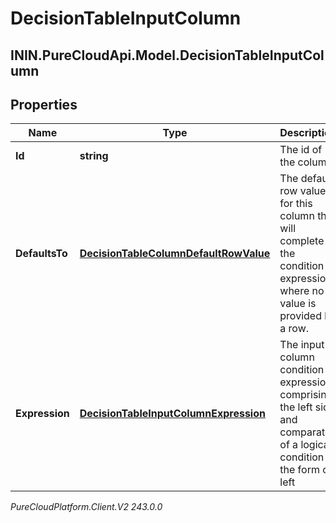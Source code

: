 # DecisionTableInputColumn

## ININ.PureCloudApi.Model.DecisionTableInputColumn

## Properties

|Name | Type | Description | Notes|
|------------ | ------------- | ------------- | -------------|
| **Id** | **string** | The id of the column. | [optional] |
| **DefaultsTo** | [**DecisionTableColumnDefaultRowValue**](DecisionTableColumnDefaultRowValue) | The default row value for this column that will complete the condition expression where no value is provided by a row. | [optional] |
| **Expression** | [**DecisionTableInputColumnExpression**](DecisionTableInputColumnExpression) | The input column condition expression, comprising the left side and comparator of a logical condition in the form of left|comparator|right, where each row of the decision table will provide the right side to form a complete condition | |



_PureCloudPlatform.Client.V2 243.0.0_

